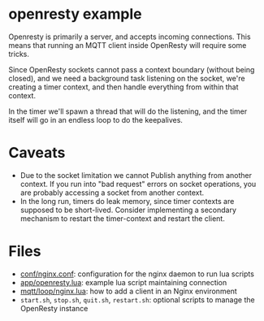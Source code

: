 # openresty example

Openresty is primarily a server, and accepts incoming connections.
This means that running an MQTT client inside OpenResty will require
some tricks.

Since OpenResty sockets cannot pass a context boundary (without being
closed), and we need a background task listening on the socket, we're
creating a timer context, and then handle everything from within that
context.

In the timer we'll spawn a thread that will do the listening, and the
timer itself will go in an endless loop to do the keepalives.

# Caveats

* Due to the socket limitation we cannot Publish anything from another
  context. If you run into "bad request" errors on socket operations, you
  are probably accessing a socket from another context.
* In the long run, timers do leak memory, since timer contexts are
  supposed to be short-lived. Consider implementing a secondary mechanism
  to restart the timer-context and restart the client.

# Files

* [conf/nginx.conf](conf/nginx.conf): configuration for the nginx daemon to run lua scripts
* [app/openresty.lua](app/openresty.lua): example lua script maintaining connection
* [mqtt/loop/nginx.lua](mqtt/loop/nginx.lua): how to add a client in an Nginx environment
* `start.sh`, `stop.sh`, `quit.sh`, `restart.sh`: optional scripts to manage the OpenResty instance
